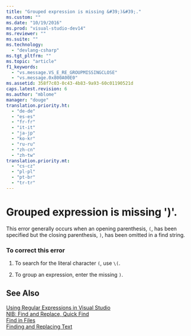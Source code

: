 ```yaml
---
title: "Grouped expression is missing &#39;)&#39;."
ms.custom: ""
ms.date: "10/19/2016"
ms.prod: "visual-studio-dev14"
ms.reviewer: ""
ms.suite: ""
ms.technology: 
  - "devlang-csharp"
ms.tgt_pltfrm: ""
ms.topic: "article"
f1_keywords: 
  - "vs.message.VS_E_RE_GROUPMISSINGCLOSE"
  - "vs.message.0x800A00E0"
ms.assetid: 358f7c03-0c43-4b83-9a93-60c01190521d
caps.latest.revision: 6
ms.author: "mblome"
manager: "douge"
translation.priority.ht: 
  - "de-de"
  - "es-es"
  - "fr-fr"
  - "it-it"
  - "ja-jp"
  - "ko-kr"
  - "ru-ru"
  - "zh-cn"
  - "zh-tw"
translation.priority.mt: 
  - "cs-cz"
  - "pl-pl"
  - "pt-br"
  - "tr-tr"
---
```

# Grouped expression is missing &#39;)&#39;.
This error generally occurs when an opening parenthesis, `(`, has been specified but the closing parenthesis, `)`, has been omitted in a find string.  
  
### To correct this error  
  
1.  To search for the literal character `(`, use `\(`.  
  
2.  To group an expression, enter the missing `)`.  
  
## See Also  
 [Using Regular Expressions in Visual Studio](../ide/using-regular-expressions-in-visual-studio.md)   
 [NIB: Find and Replace, Quick Find](http://msdn.microsoft.com/en-us/dad03582-4931-4893-83ba-84b37f5b1600)   
 [Find in Files](../ide/find-in-files.md)   
 [Finding and Replacing Text](../ide/finding-and-replacing-text.md)